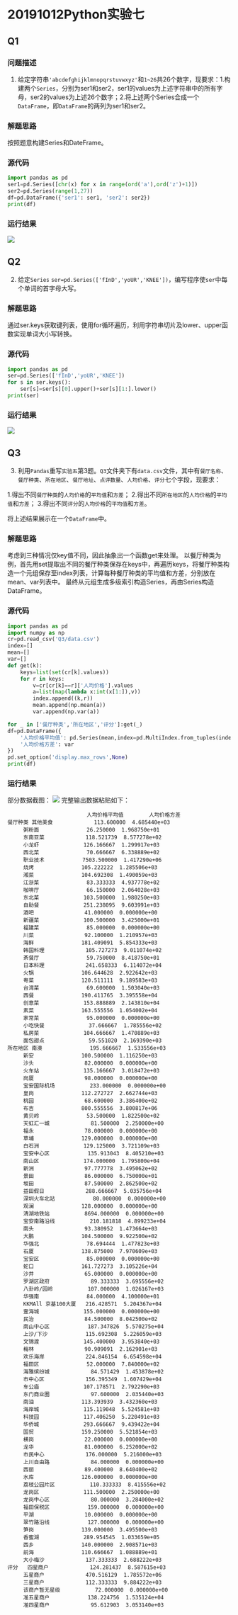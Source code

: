 # 20191012Python实验七
## Q1
### 问题描述
1. 给定字符串`'abcdefghijklmnopqrstuvwxyz'`和`1~26`共26个数字，现要求：1.构建两个`Series`，分别为ser1和ser2，ser1的values为上述字符串中的所有字母，ser2的values为上述26个数字；2.将上述两个Series合成一个`DataFrame`，即`DataFrame`的两列为ser1和ser2。
### 解题思路
按照题意构建Series和DateFrame。

### 源代码
```py
import pandas as pd
ser1=pd.Series([chr(x) for x in range(ord('a'),ord('z')+1)])
ser2=pd.Series(range(1,27))
df=pd.DataFrame({'ser1': ser1, 'ser2': ser2})
print(df)
```
### 运行结果
![](_v_images/20191012225013632_9595.png)
## Q2
2. 给定`Series` `ser=pd.Series(['fInD','yoUR','KNEE'])`，编写程序使`ser`中每个单词的首字母大写。

### 解题思路
通过ser.keys获取键列表，使用for循环遍历，利用字符串切片及lower、upper函数实现单词大小写转换。

### 源代码
```py
import pandas as pd
ser=pd.Series(['fInD','yoUR','KNEE'])
for s in ser.keys():
    ser[s]=ser[s][0].upper()+ser[s][1:].lower()
print(ser)
```

### 运行结果
![](_v_images/20191012230103686_8253.png)

## Q3
3. 利用`Pandas`重写`实验五`第3题。`Q3`文件夹下有`data.csv`文件，其中有`餐厅名称`、`餐厅种类`、`所在地区`、`餐厅地址`、`点评数量`、`人均价格`、`评分`七个字段，现要求：

1.得出不同`餐厅种类`的`人均价格`的`平均值`和`方差`；
2.得出不同`所在地区`的`人均价格`的`平均值`和`方差`；
3.得出不同`评分`的`人均价格`的`平均值`和`方差`。

将上述结果展示在一个`DataFrame`中。

### 解题思路
考虑到三种情况仅key值不同，因此抽象出一个函数get来处理。
以餐厅种类为例，首先用set提取出不同的餐厅种类保存在keys中，再遍历keys，将餐厅种类构造一个元组保存至index列表，计算每种餐厅种类的平均值和方差，分别放在mean、var列表中。
最终从元组生成多级索引构造Series，再由Series构造DataFrame。

### 源代码
```py
import pandas as pd 
import numpy as np 
cr=pd.read_csv('Q3/data.csv')
index=[]
mean=[]
var=[]
def get(k):
    keys=list(set(cr[k].values))
    for r in keys:
        v=cr[cr[k]==r]['人均价格'].values
        a=list(map(lambda x:int(x[1:]),v))
        index.append((k,r))
        mean.append(np.mean(a))
        var.append(np.var(a))

for _ in ['餐厅种类','所在地区','评分']:get(_)
df=pd.DataFrame({
    '人均价格平均值': pd.Series(mean,index=pd.MultiIndex.from_tuples(index)),
    '人均价格方差': var
})
pd.set_option('display.max_rows',None)
print(df)

```
### 运行结果
部分数据截图：
![](_v_images/20191013002642556_25552.png)
完整输出数据粘贴如下：
```
                         人均价格平均值        人均价格方差
餐厅种类 其他美食             113.600000  4.685440e+03
     粥粉面               26.250000  1.968750e+01
     东南亚菜             118.521739  8.577278e+02
     小龙虾              126.166667  1.299917e+03
     西北菜               70.666667  6.338889e+02
     职业技术            7503.500000  1.417290e+06
     烧烤               105.222222  1.285506e+03
     湘菜               104.692308  1.490059e+03
     江浙菜               83.333333  4.937778e+02
     咖啡厅               66.150000  2.064028e+03
     东北菜              103.500000  1.980250e+03
     自助餐              251.238095  9.603991e+03
     酒吧                41.000000  0.000000e+00
     新疆菜              100.500000  3.425000e+01
     福建菜               85.000000  0.000000e+00
     川菜                92.100000  1.210957e+03
     海鲜               181.409091  5.854333e+03
     韩国料理             105.727273  9.011074e+02
     茶餐厅               59.750000  8.418750e+01
     日本料理             241.658333  6.114072e+04
     火锅               106.644628  2.922642e+03
     粤菜               120.511111  9.189583e+03
     台湾菜               69.600000  1.503040e+03
     西餐               190.411765  3.395558e+04
     创意菜              153.888889  2.143810e+04
     素菜               163.555556  1.054002e+04
     家常菜               95.000000  0.000000e+00
     小吃快餐              37.666667  1.785556e+02
     私房菜              104.666667  1.470889e+03
     面包甜点              59.551020  2.169390e+03
所在地区 南澳               195.666667  1.533556e+03
     新安               100.500000  1.116250e+03
     沙头                82.000000  0.000000e+00
     火车站              135.166667  3.018472e+03
     岗厦                98.000000  0.000000e+00
     宝安国际机场           233.000000  0.000000e+00
     皇岗               112.272727  2.662744e+03
     桃园                68.600000  3.386400e+02
     布吉               800.555556  3.800817e+06
     黄贝岭               53.500000  1.822500e+02
     天虹汇一城             81.500000  2.250000e+00
     福永                78.000000  0.000000e+00
     草埔               129.000000  0.000000e+00
     白石洲              129.125000  3.721109e+03
     宝安中心区            135.913043  8.405210e+03
     南山区              174.000000  1.795800e+04
     新洲                97.777778  3.495062e+02
     景田                86.000000  6.750000e+01
     坂田                87.500000  2.862500e+02
     益田假日             288.666667  5.035756e+04
     深圳火车北站            80.000000  0.000000e+00
     观澜               128.000000  0.000000e+00
     清湖地铁站           8694.000000  0.000000e+00
     宝安南路沿线           210.181818  4.899233e+04
     南头                93.380952  1.473664e+03
     大鹏               104.500000  9.922500e+02
     华强北               78.694444  1.477823e+03
     石厦               138.875000  7.970609e+03
     宝安区               85.000000  0.000000e+00
     蛇口               161.727273  3.105226e+04
     沙井                65.000000  0.000000e+00
     罗湖区政府             89.333333  3.695556e+02
     八卦岭/园岭           107.000000  1.026167e+03
     华强南               84.000000  4.100000e+01
     KKMAll 京基100大厦   216.428571  5.204367e+04
     壹海城              155.000000  0.000000e+00
     民治                84.500000  8.042500e+02
     南山中心区            187.347826  5.570275e+04
     上沙/下沙            115.692308  5.226059e+03
     文锦渡              145.400000  3.953840e+03
     梅林                90.909091  2.162901e+03
     欢乐海岸             224.846154  6.654598e+04
     福田区               52.000000  7.840000e+02
     海雅缤纷城             84.571429  1.453878e+02
     市中心区             156.395349  1.607429e+04
     车公庙              107.178571  2.792290e+03
     东门商业圈             97.600000  2.035440e+03
     南油               113.393939  3.432360e+03
     海岸城              115.119048  5.524581e+03
     科技园              117.406250  5.220491e+03
     华侨城              293.666667  9.439422e+04
     国贸               159.250000  5.521854e+03
     横岗                22.000000  0.000000e+00
     龙华                81.000000  6.252000e+02
     市民中心             176.000000  5.216000e+03
     上川自由路             84.000000  0.000000e+00
     西丽                89.400000  8.640400e+02
     水库               126.000000  0.000000e+00
     荔枝公园片区           110.333333  8.415556e+02
     龙岗区              111.500000  2.250000e+00
     龙岗中心区             80.000000  3.284000e+02
     福田保税区            159.000000  0.000000e+00
     平湖                10.000000  0.000000e+00
     翠竹路沿线            127.000000  0.000000e+00
     笋岗               139.000000  3.495500e+03
     香蜜湖              289.954545  1.033659e+05
     西乡               140.000000  2.908571e+03
     前海               110.666667  1.088889e+01
     大小梅沙             137.333333  2.688222e+03
评分   四星商户             124.281437  8.587615e+03
     五星商户             470.516129  1.785572e+06
     三星商户             112.333333  9.884222e+03
     该商户暂无星级           72.000000  0.000000e+00
     准五星商户            138.224756  1.535124e+04
     准四星商户             95.612903  3.053140e+03

```
